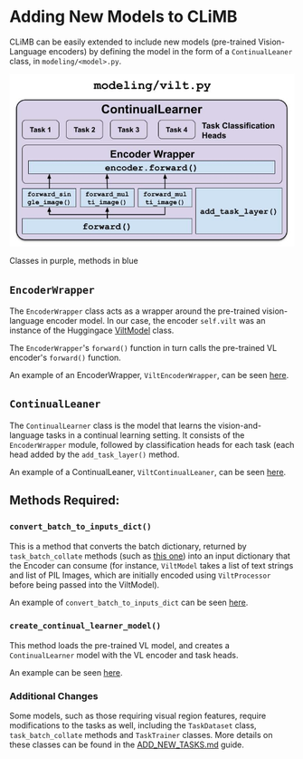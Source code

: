 # Adding New Models to CLiMB

CLiMB can be easily extended to include new models (pre-trained Vision-Language encoders) by defining the model in the form of a `ContinualLeaner` class, in `modeling/<model>.py`.


![Structure of classes for adding new models](figs/model_structure.jpg)

Classes in purple, methods in blue

## `EncoderWrapper`

The `EncoderWrapper` class acts as a wrapper around the pre-trained vision-language encoder model. 
In our case, the encoder `self.vilt` was an instance of the Huggingace [ViltModel](https://huggingface.co/docs/transformers/model_doc/vilt#transformers.ViltModel) class.

The `EncoderWrapper`'s `forward()` function in turn calls the pre-trained VL encoder's `forward()` function.

An example of an EncoderWrapper, `ViltEncoderWrapper`, can be seen [here](src/modeling/vilt.py#L27).

## `ContinualLeaner`

The `ContinualLearner` class is the model that learns the vision-and-language tasks in a continual learning setting. 
It consists of the `EncoderWrapper` module, followed by classification heads for each task (each head added by the `add_task_layer()` method.

An example of a ContinualLeaner, `ViltContinualLeaner`, can be seen [here](src/modeling/vilt.py#L144).

## Methods Required:

### `convert_batch_to_inputs_dict()`

This is a method that converts the batch dictionary, returned by `task_batch_collate` methods (such as [this one](src/data/visionlanguage_datasets/snli_ve_dataset.py#L187)) into an input dictionary that the Encoder can consume (for instance, `ViltModel` takes a list of text strings and list of PIL Images, which are initially encoded using `ViltProcessor` before being passed into the ViltModel).

An example of `convert_batch_to_inputs_dict` can be seen [here](src/modeling/vilt.py#L529).

### `create_continual_learner_model()`

This method loads the pre-trained VL model, and creates a `ContinualLearner` model with the VL encoder and task heads.

An example can be seen [here](src/modeling/vilt.py#L497).


### Additional Changes

Some models, such as those requiring visual region features, require modifications to the tasks as well, including the `TaskDataset` class, `task_batch_collate` methods and `TaskTrainer` classes. More details on these classes can be found in the [ADD_NEW_TASKS.md](ADD_NEW_TASKS.md) guide.
